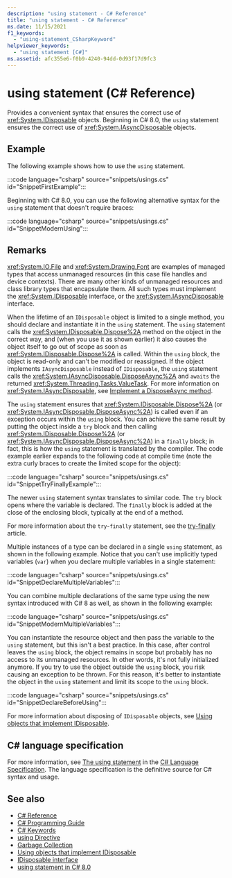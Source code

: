 ```yaml
---
description: "using statement - C# Reference"
title: "using statement - C# Reference"
ms.date: 11/15/2021
f1_keywords:
  - "using-statement_CSharpKeyword"
helpviewer_keywords:
  - "using statement [C#]"
ms.assetid: afc355e6-f0b9-4240-94dd-0d93f17d9fc3
---
```

# using statement (C# Reference)

Provides a convenient syntax that ensures the correct use of <xref:System.IDisposable> objects. Beginning in C# 8.0, the `using` statement ensures the correct use of <xref:System.IAsyncDisposable> objects.

## Example

The following example shows how to use the `using` statement.

:::code language="csharp" source="snippets/usings.cs" id="SnippetFirstExample":::

Beginning with C# 8.0, you can use the following alternative syntax for the `using` statement that doesn't require braces:

:::code language="csharp" source="snippets/usings.cs" id="SnippetModernUsing":::

## Remarks

<xref:System.IO.File> and <xref:System.Drawing.Font> are examples of managed types that access unmanaged resources (in this case file handles and device contexts). There are many other kinds of unmanaged resources and class library types that encapsulate them. All such types must implement the <xref:System.IDisposable> interface, or the <xref:System.IAsyncDisposable> interface.

When the lifetime of an `IDisposable` object is limited to a single method, you should declare and instantiate it in the `using` statement. The `using` statement calls the <xref:System.IDisposable.Dispose%2A> method on the object in the correct way, and (when you use it as shown earlier) it also causes the object itself to go out of scope as soon as <xref:System.IDisposable.Dispose%2A> is called. Within the `using` block, the object is read-only and can't be modified or reassigned. If the object implements `IAsyncDisposable` instead of `IDisposable`, the `using` statement calls the <xref:System.IAsyncDisposable.DisposeAsync%2A> and `awaits` the returned <xref:System.Threading.Tasks.ValueTask>. For more information on <xref:System.IAsyncDisposable>, see [Implement a DisposeAsync method](../../../standard/garbage-collection/implementing-disposeasync.md).

The `using` statement ensures that <xref:System.IDisposable.Dispose%2A> (or <xref:System.IAsyncDisposable.DisposeAsync%2A>) is called even if an exception occurs within the `using` block. You can achieve the same result by putting the object inside a `try` block and then calling <xref:System.IDisposable.Dispose%2A> (or <xref:System.IAsyncDisposable.DisposeAsync%2A>) in a `finally` block; in fact, this is how the `using` statement is translated by the compiler. The code example earlier expands to the following code at compile time (note the extra curly braces to create the limited scope for the object):

:::code language="csharp" source="snippets/usings.cs" id="SnippetTryFinallyExample":::

The newer `using` statement syntax translates to similar code. The `try` block opens where the variable is declared. The `finally` block is added at the close of the enclosing block, typically at the end of a method.

For more information about the `try`-`finally` statement, see the [try-finally](try-finally.md) article.

Multiple instances of a type can be declared in a single `using` statement, as shown in the following example. Notice that you can't use implicitly typed variables (`var`) when you declare multiple variables in a single statement:

:::code language="csharp" source="snippets/usings.cs" id="SnippetDeclareMultipleVariables":::

You can combine multiple declarations of the same type using the new syntax introduced with C# 8 as well, as shown in the following example:

:::code language="csharp" source="snippets/usings.cs" id="SnippetModernMultipleVariables":::

You can instantiate the resource object and then pass the variable to the `using` statement, but this isn't a best practice. In this case, after control leaves the `using` block, the object remains in scope but probably has no access to its unmanaged resources. In other words, it's not fully initialized anymore. If you try to use the object outside the `using` block, you risk causing an exception to be thrown. For this reason, it's better to instantiate the object in the `using` statement and limit its scope to the `using` block.

:::code language="csharp" source="snippets/usings.cs" id="SnippetDeclareBeforeUsing":::

For more information about disposing of `IDisposable` objects, see [Using objects that implement IDisposable](../../../standard/garbage-collection/using-objects.md).

## C# language specification

For more information, see [The using statement](~/_csharplang/spec/statements.md#the-using-statement) in the [C# Language Specification](/dotnet/csharp/language-reference/language-specification/introduction). The language specification is the definitive source for C# syntax and usage.

## See also

- [C# Reference](../index.md)
- [C# Programming Guide](../../programming-guide/index.md)
- [C# Keywords](index.md)
- [using Directive](using-directive.md)
- [Garbage Collection](../../../standard/garbage-collection/index.md)
- [Using objects that implement IDisposable](../../../standard/garbage-collection/using-objects.md)
- [IDisposable interface](xref:System.IDisposable)
- [using statement in C# 8.0](~/_csharplang/proposals/csharp-8.0/using.md)
